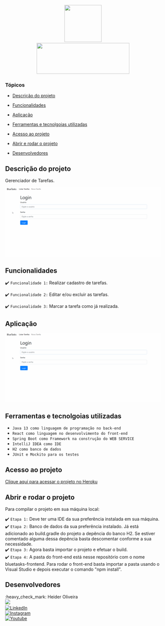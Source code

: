 <p align="center">

<img src="https://media.giphy.com/media/M9gbBd9nbDrOTu1Mqx/giphy.gif" width="120" height="120"/>
 <br>
<img src="http://img.shields.io/static/v1?label=STATUS%20DO%20PROJETO&message=CONCLUIDO&color=GREEN&style=for-the-badge" width="300" height="100"/>
</p>

### Tópicos 

- [Descrição do projeto](#descrição-do-projeto)

- [Funcionalidades](#funcionalidades)

- [Aplicação](#aplicação)

- [Ferramentas e tecnolgoias utilizadas](#ferramentas-e-tecnolgoias-utilizadas)

- [Acesso ao projeto](#acesso-ao-projeto)

- [Abrir e rodar o projeto](#abrir-e-rodar-o-projeto)

- [Desenvolvedores](#desenvolvedores)

## Descrição do projeto 

<p align="justify">
Gerenciador de Tarefas.
 
![](https://raw.githubusercontent.com/Heider1988/bluetasks-backend/master/print-apresentacao.gif)

</p>



## Funcionalidades

:heavy_check_mark: `Funcionalidade 1:` Realizar cadastro de tarefas.

:heavy_check_mark: `Funcionalidade 2:` Editar e/ou excluir as tarefas.

:heavy_check_mark: `Funcionalidade 3:` Marcar a tarefa como já realizada.

## Aplicação

<div align="center">

 ![](https://raw.githubusercontent.com/Heider1988/bluetasks-backend/master/print-apresentacao.gif)

</div>

###

## Ferramentas e tecnolgoias utilizadas

- ``Java 13 como linguagem de programação no back-end``
- ``React como linguagem no desenvolvimento do front-end``
- ``Spring Boot como Framework na construção do WEB SERVICE``
- ``IntelliJ IDEA como IDE``
- ``H2 como banco de dados``
- ``JUnit e Mockito para os testes``

###


## Acesso ao projeto
<a href="https://www.linkedin.com/in/heider1988/">Clique aqui para acessar o projeto no Heroku</a></p>

## Abrir e rodar o projeto

Para compilar o projeto em sua máquina local:

:heavy_check_mark: `Etapa 1:` Deve ter uma IDE da sua preferência instalada em sua máquina.
</br>
:heavy_check_mark: `Etapa 2:` Banco de dados da sua preferência instalado. Já está adicionado ao build.gradle do projeto a depência do banco H2. Se estiver comentado alguma dessa depência basta descomentar conforme a sua necessidade.
</br>
:heavy_check_mark: `Etapa 3:` Agora basta importar o projeto e efetuar o build.
</br>
:heavy_check_mark: `Etapa 4:` A pasta do front-end está nesse repositório com o nome bluetasks-frontend. Para rodar o front-end basta importar a pasta usando o Visual Studio e depois executar o comando "npm install".

## Desenvolvedores
<div id="badges">
 :heavy_check_mark: Heider Oliveira 
 <br>
  <img src="https://avatars.githubusercontent.com/u/33627744?v=4" width=130>
 <br>
  <a target="_blank" href="https://www.linkedin.com/in/heider1988/">
    <img src="https://img.shields.io/badge/LinkedIn-blue?style=for-the-badge&logo=linkedin&logoColor=white" alt="LinkedIn"/ width="130">
  </a>
 <br>
  <a target="_blank" href="https://www.instagram.com/heider.oliveira/">
  <img src="https://img.shields.io/badge/Instagram-blue?style=for-the-badge&logo=instagram&logoColor=white" alt="Instagram"/ width="130">
  </a>
 <br>
  <a target="_blank" href="https://www.youtube.com/channel/UCAIx0AsetLKoPyyAGDTcZCQ">
    <img src="https://img.shields.io/badge/YouTube-FF0000?style=for-the-badge&logo=youtube&logoColor=white" alt="Youtube"/ width="130">
  </a>
</div>

